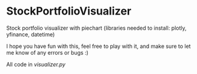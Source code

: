 # StockPortfolioVisualizer
Stock portfolio visualizer with piechart (libraries needed to install: plotly, yfinance, datetime)

I hope you have fun with this, feel free to play with it, and make sure to let me know of any errors or bugs :)

All code in *visualizer.py*
